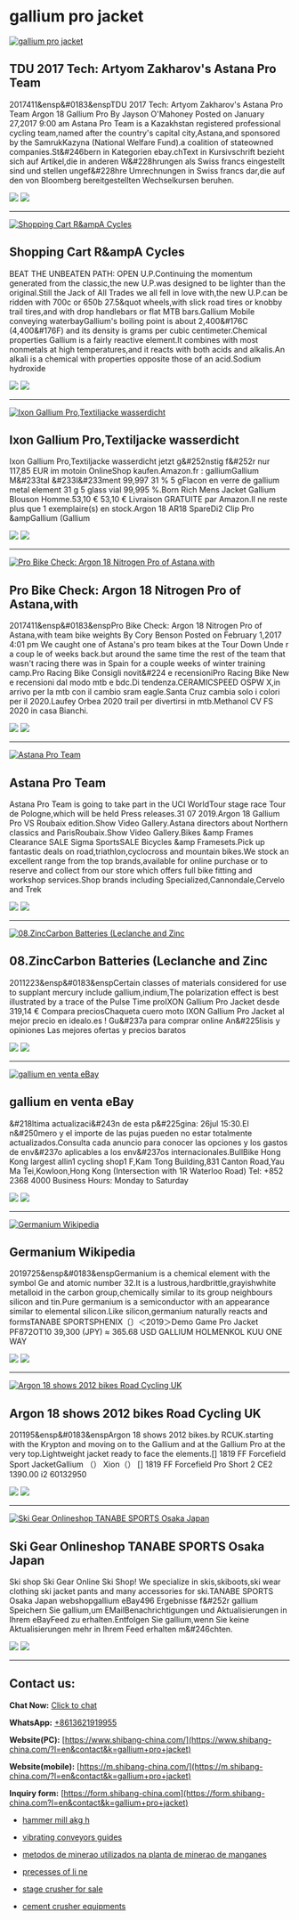# gallium pro jacket

<a href="https://swt.shibang-china.com/?l=en&img&k=gallium+pro+jacket" target="_blank">![gallium pro jacket](http://static.shibang-china.com/all-800x300/745.jpg)</a>

## TDU 2017 Tech: Artyom Zakharov's Astana Pro Team
2017411&ensp&#0183&enspTDU 2017 Tech: Artyom Zakharov's Astana Pro Team Argon 18 Gallium Pro By Jayson O'Mahoney Posted on January 27,2017 9:00 am Astana Pro Team is a Kazakhstan registered professional cycling team,named after the country's capital city,Astana,and sponsored by the SamrukKazyna (National Welfare Fund).a coalition of stateowned companies.St&#246bern in Kategorien ebay.chText in Kursivschrift bezieht sich auf Artikel,die in anderen W&#228hrungen als Swiss francs eingestellt sind und stellen ungef&#228hre Umrechnungen in Swiss francs dar,die auf den von Bloomberg bereitgestellten Wechselkursen beruhen.


<a href="https://whatsapp.shibangsoft.com/WhatsApp.php" target="_blank" title="WhatsApp">![](http://static.shibang-china.com/icon/whatsapp.png)</a> <a href="https://swt.shibang-china.com/?l=en&icon&k=gallium+pro+jacket" target="_blank">![](http://static.shibang-china.com/icon/chat-en.png)</a>

---

<a href="https://swt.shibang-china.com/?l=en&img&k=gallium+pro+jacket" target="_blank">![Shopping Cart R&ampA Cycles](http://static.shibang-china.com/all-800x300/704.jpg)</a>

## Shopping Cart R&ampA Cycles
BEAT THE UNBEATEN PATH: OPEN U.P.Continuing the momentum generated from the classic,the new U.P.was designed to be lighter than the original.Still the Jack of All Trades we all fell in love with,the new U.P.can be ridden with 700c or 650b 27.5&quot wheels,with slick road tires or knobby trail tires,and with drop handlebars or flat MTB bars.Gallium Mobile conveying waterbayGallium's boiling point is about 2,400&#176C (4,400&#176F) and its density is grams per cubic centimeter.Chemical properties Gallium is a fairly reactive element.It combines with most nonmetals at high temperatures,and it reacts with both acids and alkalis.An alkali is a chemical with properties opposite those of an acid.Sodium hydroxide


<a href="https://whatsapp.shibangsoft.com/WhatsApp.php" target="_blank" title="WhatsApp">![](http://static.shibang-china.com/icon/whatsapp.png)</a> <a href="https://swt.shibang-china.com/?l=en&icon&k=gallium+pro+jacket" target="_blank">![](http://static.shibang-china.com/icon/chat-en.png)</a>

---

<a href="https://swt.shibang-china.com/?l=en&img&k=gallium+pro+jacket" target="_blank">![Ixon Gallium Pro,Textiljacke wasserdicht](http://static.shibang-china.com/all-800x300/644.jpg)</a>

## Ixon Gallium Pro,Textiljacke wasserdicht
Ixon Gallium Pro,Textiljacke wasserdicht jetzt g&#252nstig f&#252r nur 117,85 EUR im motoin OnlineShop kaufen.Amazon.fr : galliumGallium M&#233tal &#233l&#233ment 99,997 31 % 5 gFlacon en verre de gallium metal element 31 g 5 glass vial 99,995 %.Born Rich Mens Jacket Gallium Blouson Homme.53,10 € 53,10 € Livraison GRATUITE par Amazon.Il ne reste plus que 1 exemplaire(s) en stock.Argon 18 AR18 SpareDi2 Clip Pro &ampGallium (Gallium


<a href="https://whatsapp.shibangsoft.com/WhatsApp.php" target="_blank" title="WhatsApp">![](http://static.shibang-china.com/icon/whatsapp.png)</a> <a href="https://swt.shibang-china.com/?l=en&icon&k=gallium+pro+jacket" target="_blank">![](http://static.shibang-china.com/icon/chat-en.png)</a>

---

<a href="https://swt.shibang-china.com/?l=en&img&k=gallium+pro+jacket" target="_blank">![Pro Bike Check: Argon 18 Nitrogen Pro of Astana,with](http://static.shibang-china.com/all-800x300/782.jpg)</a>

## Pro Bike Check: Argon 18 Nitrogen Pro of Astana,with
2017411&ensp&#0183&enspPro Bike Check: Argon 18 Nitrogen Pro of Astana,with team bike weights By Cory Benson Posted on February 1,2017 4:01 pm We caught one of Astana's pro team bikes at the Tour Down Unde r a coup le of weeks back.but around the same time the rest of the team that wasn't racing there was in Spain for a couple weeks of winter training camp.Pro Racing Bike Consigli novit&#224 e recensioniPro Racing Bike New e recensioni dal modo mtb e bdc.Di tendenza.CERAMICSPEED OSPW X,in arrivo per la mtb con il cambio sram eagle.Santa Cruz cambia solo i colori per il 2020.Laufey Orbea 2020 trail per divertirsi in mtb.Methanol CV FS 2020 in casa Bianchi.


<a href="https://whatsapp.shibangsoft.com/WhatsApp.php" target="_blank" title="WhatsApp">![](http://static.shibang-china.com/icon/whatsapp.png)</a> <a href="https://swt.shibang-china.com/?l=en&icon&k=gallium+pro+jacket" target="_blank">![](http://static.shibang-china.com/icon/chat-en.png)</a>

---

<a href="https://swt.shibang-china.com/?l=en&img&k=gallium+pro+jacket" target="_blank">![Astana Pro Team](http://static.shibang-china.com/all-800x300/996.jpg)</a>

## Astana Pro Team
Astana Pro Team is going to take part in the UCI WorldTour stage race Tour de Pologne,which will be held Press releases.31 07 2019.Argon 18 Gallium Pro VS Roubaix edition.Show Video Gallery.Astana directors about Northern classics and ParisRoubaix.Show Video Gallery.Bikes &amp Frames Clearance SALE Sigma SportsSALE Bicycles &amp Framesets.Pick up fantastic deals on road,triathlon,cyclocross and mountain bikes.We stock an excellent range from the top brands,available for online purchase or to reserve and collect from our store which offers full bike fitting and workshop services.Shop brands including Specialized,Cannondale,Cervelo and Trek


<a href="https://whatsapp.shibangsoft.com/WhatsApp.php" target="_blank" title="WhatsApp">![](http://static.shibang-china.com/icon/whatsapp.png)</a> <a href="https://swt.shibang-china.com/?l=en&icon&k=gallium+pro+jacket" target="_blank">![](http://static.shibang-china.com/icon/chat-en.png)</a>

---

<a href="https://swt.shibang-china.com/?l=en&img&k=gallium+pro+jacket" target="_blank">![08.ZincCarbon Batteries (Leclanche and Zinc](http://static.shibang-china.com/all-800x300/250.jpg)</a>

## 08.ZincCarbon Batteries (Leclanche and Zinc
2011223&ensp&#0183&enspCertain classes of materials considered for use to supplant mercury include gallium,indium,The polarization effect is best illustrated by a trace of the Pulse Time proIXON Gallium Pro Jacket desde 319,14 € Compara preciosChaqueta cuero moto IXON Gallium Pro Jacket al mejor precio en idealo.es ! Gu&#237a para comprar online An&#225lisis y opiniones Las mejores ofertas y precios baratos


<a href="https://whatsapp.shibangsoft.com/WhatsApp.php" target="_blank" title="WhatsApp">![](http://static.shibang-china.com/icon/whatsapp.png)</a> <a href="https://swt.shibang-china.com/?l=en&icon&k=gallium+pro+jacket" target="_blank">![](http://static.shibang-china.com/icon/chat-en.png)</a>

---

<a href="https://swt.shibang-china.com/?l=en&img&k=gallium+pro+jacket" target="_blank">![gallium en venta eBay](http://static.shibang-china.com/all-800x300/1051.jpg)</a>

## gallium en venta eBay
&#218ltima actualizaci&#243n de esta p&#225gina: 26jul 15:30.El n&#250mero y el importe de las pujas pueden no estar totalmente actualizados.Consulta cada anuncio para conocer las opciones y los gastos de env&#237o aplicables a los env&#237os internacionales.BullBike Hong Kong largest allin1 cycling shop1 F,Kam Tong Building,831 Canton Road,Yau Ma Tei,Kowloon,Hong Kong (Intersection with 1R Waterloo Road) Tel: +852 2368 4000 Business Hours: Monday to Saturday


<a href="https://whatsapp.shibangsoft.com/WhatsApp.php" target="_blank" title="WhatsApp">![](http://static.shibang-china.com/icon/whatsapp.png)</a> <a href="https://swt.shibang-china.com/?l=en&icon&k=gallium+pro+jacket" target="_blank">![](http://static.shibang-china.com/icon/chat-en.png)</a>

---

<a href="https://swt.shibang-china.com/?l=en&img&k=gallium+pro+jacket" target="_blank">![Germanium Wikipedia](http://static.shibang-china.com/all-800x300/1213.jpg)</a>

## Germanium Wikipedia
2019725&ensp&#0183&enspGermanium is a chemical element with the symbol Ge and atomic number 32.It is a lustrous,hardbrittle,grayishwhite metalloid in the carbon group,chemically similar to its group neighbours silicon and tin.Pure germanium is a semiconductor with an appearance similar to elemental silicon.Like silicon,germanium naturally reacts and formsTANABE SPORTSPHENIX〔〕＜2019＞Demo Game Pro Jacket PF872OT10 39,300 (JPY) ≈ 365.68 USD GALLIUM HOLMENKOL KUU ONE WAY


<a href="https://whatsapp.shibangsoft.com/WhatsApp.php" target="_blank" title="WhatsApp">![](http://static.shibang-china.com/icon/whatsapp.png)</a> <a href="https://swt.shibang-china.com/?l=en&icon&k=gallium+pro+jacket" target="_blank">![](http://static.shibang-china.com/icon/chat-en.png)</a>

---

<a href="https://swt.shibang-china.com/?l=en&img&k=gallium+pro+jacket" target="_blank">![Argon 18 shows 2012 bikes Road Cycling UK](http://static.shibang-china.com/all-800x300/92.jpg)</a>

## Argon 18 shows 2012 bikes Road Cycling UK
201195&ensp&#0183&enspArgon 18 shows 2012 bikes.by RCUK.starting with the Krypton and moving on to the Gallium and at the Gallium Pro at the very top.Lightweight jacket ready to face the elements.[] 1819 FF Forcefield Sport JacketGallium （） Xion（） [] 1819 FF Forcefield Pro Short 2 CE2 1390.00 i2 60132950


<a href="https://whatsapp.shibangsoft.com/WhatsApp.php" target="_blank" title="WhatsApp">![](http://static.shibang-china.com/icon/whatsapp.png)</a> <a href="https://swt.shibang-china.com/?l=en&icon&k=gallium+pro+jacket" target="_blank">![](http://static.shibang-china.com/icon/chat-en.png)</a>

---

<a href="https://swt.shibang-china.com/?l=en&img&k=gallium+pro+jacket" target="_blank">![Ski Gear Onlineshop TANABE SPORTS Osaka Japan](http://static.shibang-china.com/all-800x300/656.jpg)</a>

## Ski Gear Onlineshop TANABE SPORTS Osaka Japan
Ski shop Ski Gear Online Ski Shop! We specialize in skis,skiboots,ski wear clothing ski jacket pants and many accessories for ski.TANABE SPORTS Osaka Japan webshopgallium eBay496 Ergebnisse f&#252r gallium Speichern Sie gallium,um EMailBenachrichtigungen und Aktualisierungen in Ihrem eBayFeed zu erhalten.Entfolgen Sie gallium,wenn Sie keine Aktualisierungen mehr in Ihrem Feed erhalten m&#246chten.


<a href="https://whatsapp.shibangsoft.com/WhatsApp.php" target="_blank" title="WhatsApp">![](http://static.shibang-china.com/icon/whatsapp.png)</a> <a href="https://swt.shibang-china.com/?l=en&icon&k=gallium+pro+jacket" target="_blank">![](http://static.shibang-china.com/icon/chat-en.png)</a>

---
## Contact us:

**Chat Now:** [Click to chat](https://swt.shibang-china.com?l=en&contact&k=gallium+pro+jacket)

**WhatsApp:**  [+8613621919955](https://whatsapp.shibangsoft.com/WhatsApp.php)

**Website(PC):** [https://www.shibang-china.com/](https://www.shibang-china.com/?l=en&contact&k=gallium+pro+jacket)

**Website(mobile):** [https://m.shibang-china.com/](https://m.shibang-china.com/?l=en&contact&k=gallium+pro+jacket)

**Inquiry form:** [https://form.shibang-china.com](https://form.shibang-china.com?l=en&contact&k=gallium+pro+jacket)

* [hammer mill akg h](../114/hammer%20mill%20akg%20h.md)

* [vibrating conveyors guides](../118/vibrating%20conveyors%20guides.md)

* [metodos de minerao utilizados na planta de minerao de manganes](../118/metodos%20de%20minerao%20utilizados%20na%20planta%20de%20minerao%20de%20manganes.md)

* [precesses of li ne](../121/precesses%20of%20li%20ne.md)

* [stage crusher for sale](../111/stage%20crusher%20for%20sale.md)

* [cement crusher equipments](../124/cement%20crusher%20equipments.md)